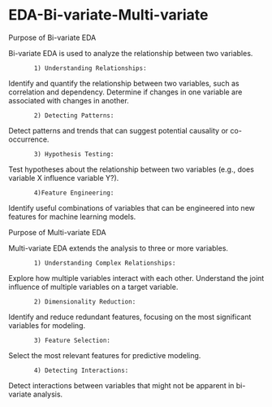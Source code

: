 # EDA-Bi-variate-Multi-variate
Purpose of Bi-variate EDA

Bi-variate EDA is used to analyze the relationship between two variables.

           1) Understanding Relationships:

Identify and quantify the relationship between two variables, such as correlation and dependency.
Determine if changes in one variable are associated with changes in another.

           2) Detecting Patterns:

Detect patterns and trends that can suggest potential causality or co-occurrence.

           3) Hypothesis Testing:

Test hypotheses about the relationship between two variables (e.g., does variable X influence variable Y?).

           4)Feature Engineering:

Identify useful combinations of variables that can be engineered into new features for machine learning models.




Purpose of Multi-variate EDA

Multi-variate EDA extends the analysis to three or more variables.

           1) Understanding Complex Relationships:

Explore how multiple variables interact with each other.
Understand the joint influence of multiple variables on a target variable.

           2) Dimensionality Reduction:

Identify and reduce redundant features, focusing on the most significant variables for modeling.

           3) Feature Selection:

Select the most relevant features for predictive modeling.

           4) Detecting Interactions:

Detect interactions between variables that might not be apparent in bi-variate analysis.
